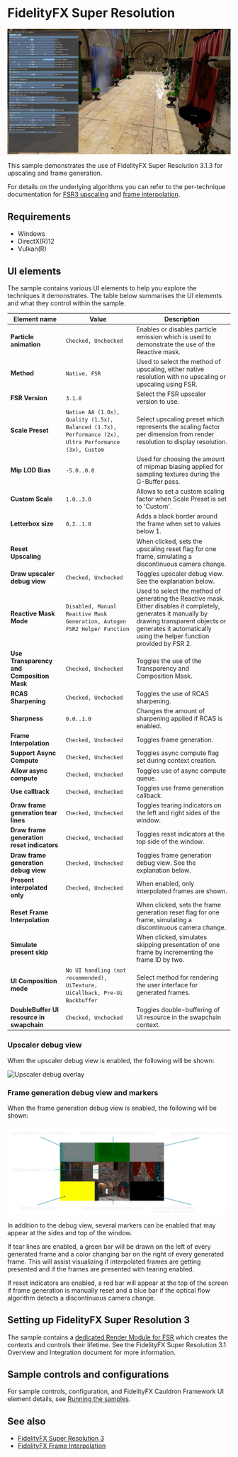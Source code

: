 <!-- @page page_samples_super-resolution FidelityFX Super Resolution -->

<h1>FidelityFX Super Resolution</h1>

![alt text](media/super-resolution/fsr-sample_resized.jpg "A screenshot of the FSR sample.")

This sample demonstrates the use of FidelityFX Super Resolution 3.1.3 for upscaling and frame generation.

For details on the underlying algorithms you can refer to the per-technique documentation for [FSR3 upscaling](../techniques/super-resolution-upscaler.md) and [frame interpolation](../techniques/frame-interpolation.md).

<h2>Requirements</h2>

 - Windows
 - DirectX(R)12
 - Vulkan(R)

<h2>UI elements</h2>

The sample contains various UI elements to help you explore the techniques it demonstrates. The table below summarises the UI elements and what they control within the sample.

| Element name | Value | Description |
| -------------|-------|-------------|
| **Particle animation** | `Checked, Unchecked` | Enables or disables particle emission which is used to demonstrate the use of the Reactive mask. |
| **Method** | `Native, FSR` | Used to select the method of upscaling, either native resolution with no upscaling or upscaling using FSR. |
| **FSR Version** | `3.1.0` | Select the FSR upscaler version to use. |
| **Scale Preset** | `Native AA (1.0x), Quality (1.5x), Balanced (1.7x), Performance (2x), Ultra Performance (3x), Custom` | Select upscaling preset which represents the scaling factor per dimension from render resolution to display resolution. |
| **Mip LOD Bias** | `-5.0..0.0` | Used for choosing the amount of mipmap biasing applied for sampling textures during the G-Buffer pass.  |
| **Custom Scale** | `1.0..3.0` | Allows to set a custom scaling factor when Scale Preset is set to 'Custom'. |
| **Letterbox size** | `0.2..1.0` | Adds a black border around the frame when set to values below 1. |
| **Reset Upscaling** |  | When clicked, sets the upscaling reset flag for one frame, simulating a discontinuous camera change. |
| **Draw upscaler debug view** | `Checked, Unchecked` | Toggles upscaler debug view. See the explanation below. |
| **Reactive Mask Mode** | `Disabled, Manual Reactive Mask Generation, Autogen FSR2 Helper Function` | Used to select the method of generating the Reactive mask. Either disables it completely, generates it manually by drawing transparent objects or generates it automatically using the helper function provided by FSR 2. |
| **Use Transparency and Composition Mask** | `Checked, Unchecked` | Toggles the use of the Transparency and Composition Mask. |
| **RCAS Sharpening** | `Checked, Unchecked` | Toggles the use of RCAS sharpening. |
| **Sharpness** | `0.0..1.0` | Changes the amount of sharpening applied if RCAS is enabled. |
| **Frame Interpolation** | `Checked, Unchecked` | Toggles frame generation. |
| **Support Async Compute** | `Checked, Unchecked` | Toggles async compute flag set during context creation. |
| **Allow async compute** | `Checked, Unchecked` | Toggles use of async compute queue. |
| **Use callback** | `Checked, Unchecked` | Toggles use frame generation callback. |
| **Draw frame generation tear lines** | `Checked, Unchecked` | Toggles tearing indicators on the left and right sides of the window. |
| **Draw frame generation reset indicators** | `Checked, Unchecked` | Toggles reset indicators at the top side of the window. |
| **Draw frame generation debug view** | `Checked, Unchecked` | Toggles frame generation debug view. See the explanation below. |
| **Present interpolated only** | `Checked, Unchecked` | When enabled, only interpolated frames are shown. |
| **Reset Frame Interpolation** | | When clicked, sets the frame generation reset flag for one frame, simulating a discontinuous camera change. |
| **Simulate present skip** | | When clicked, simulates skipping presentation of one frame by incrementing the frame ID by two. |
| **UI Composition mode** | `No UI handling (not recommended), UiTexture, UiCallback, Pre-Ui Backbuffer` | Select method for rendering the user interface for generated frames. |
| **DoubleBuffer UI resource in swapchain** | `Checked, Unchecked` | Toggles double-buffering of UI resource in the swapchain context. |

<h3>Upscaler debug view</h3>

When the upscaler debug view is enabled, the following will be shown:

![Upscaler debug overlay](../techniques/media/super-resolution-upscaler/upscaler-debug-overlay.svg "A diagram showing the debug overlay")

<h3>Frame generation debug view and markers</h3>

When the frame generation debug view is enabled, the following will be shown:

![Frame interpolation debug overlay](../techniques/media/frame-interpolation/frame-interpolation-debug-overlay.svg "A diagram showing the debug overlay")

In addition to the debug view, several markers can be enabled that may appear at the sides and top of the window.

If tear lines are enabled, a green bar will be drawn on the left of every generated frame and a color changing bar on the right of every generated frame. This will assist visualizing if interpolated frames are getting presented and if the frames are presented with tearing enabled.

If reset indicators are enabled, a red bar will appear at the top of the screen if frame generation is manually reset and a blue bar if the optical flow algorithm detects a discontinuous camera change.

<h2>Setting up FidelityFX Super Resolution 3</h2>

The sample contains a [dedicated Render Module for FSR](../../samples/fsrapi/fsrapirendermodule.h) which creates the contexts and controls their lifetime. See the FidelityFX Super Resolution 3.1 Overview and Integration document for more information.

<h2>Sample controls and configurations</h2>

For sample controls, configuration, and FidelityFX Cauldron Framework UI element details, see [Running the samples](../getting-started/running-samples.md).

<h2>See also</h2>

- [FidelityFX Super Resolution 3](../techniques/super-resolution-upscaler.md)
- [FidelityFX Frame Interpolation](../techniques/frame-interpolation.md)
